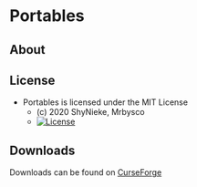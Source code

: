 # Portables #

## About ##


## License ##
* Portables is licensed under the MIT License
  - (c) 2020 ShyNieke, Mrbysco
  - [![License](https://img.shields.io/badge/License-MIT-red.svg?style=flat)](http://opensource.org/licenses/MIT)

## Downloads ##
Downloads can be found on [CurseForge](https://minecraft.curseforge.com/projects/portables)
